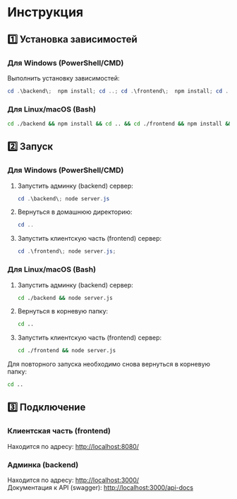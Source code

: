 # Инструкция

## 1️⃣ Установка зависимостей

### Для Windows (PowerShell/CMD)
Выполнить установку зависимостей:
```powershell
cd .\backend\;  npm install; cd ..; cd .\frontend\;  npm install; cd ..
```

### Для Linux/macOS (Bash)
```bash
cd ./backend && npm install && cd .. && cd ./frontend && npm install && cd ..
```

## 2️⃣ Запуск

### Для Windows (PowerShell/CMD)
1. Запустить админку (backend) сервер:
   ```powershell
   cd .\backend\; node server.js
   ```
2. Вернуться в домашнюю директорию:
   ```powershell
   cd ..
   ```
3. Запустить клиентскую часть (frontend) сервер:
   ```powershell
   cd .\frontend\; node server.js;
   ```

### Для Linux/macOS (Bash)
1. Запустить админку (backend) сервер:
   ```bash
   cd ./backend && node server.js
   ```
2. Вернуться в корневую папку:
   ```bash
   cd ..
   ```
3. Запустить клиентскую часть (frontend) сервер:
   ```bash
   cd ./frontend && node server.js
   ```

Для повторного запуска необходимо снова вернуться в корневую папку:
```bash
cd ..
```

## 3️⃣ Подключение
### Клиентская часть (frontend)
Находится по адресу: [http://localhost:8080/](http://localhost:8080/)

### Админка (backend)
Находится по адресу: [http://localhost:3000/](http://localhost:3000/)  
Документация к API (swagger): [http://localhost:3000/api-docs](http://localhost:3000/api-docs)

